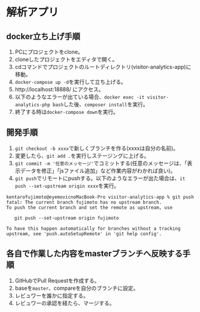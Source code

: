 # 解析アプリ
## docker立ち上げ手順
1. PCにプロジェクトをclone。
2. cloneしたプロジェクトをエディタで開く。
3. cdコマンドでプロジェクトのルートディレクトリ(visitor-analytics-app)に移動。
4. `docker-compose up -d`を実行して立ち上げる。
5. http://localhost:18888/ にアクセス。
6. 以下のようなエラーが出ている場合、`docker exec -it visitor-analytics-php bash`した後、`composer install`を実行。
7. 終了する時は`docker-compose down`を実行。

## 開発手順
1. `git checkout -b xxxx`で新しくブランチを作る(xxxxは自分の名前)。
2. 変更したら、`git add .`を実行しステージングに上げる。
3. `git commit -m '任意のメッセージ'`でコミットする(任意のメッセージは、「表示データを修正」「jsファイル追加」など作業内容がわかれば良い)。
4. `git push`でリモートにpushする。以下のようなエラーが出た場合は、`it push --set-upstream origin xxxx`を実行。
```
kentarofujimoto@eyemovicnoMacBook-Pro visitor-analytics-app % git push
fatal: The current branch fujimoto has no upstream branch.
To push the current branch and set the remote as upstream, use

   git push --set-upstream origin fujimoto

To have this happen automatically for branches without a tracking
upstream, see 'push.autoSetupRemote' in 'git help config'.
```

## 各自で作業した内容をmasterブランチへ反映する手順
1. GitHubでPull Requestを作成する。
2. baseを`master`、compareを自分のブランチに設定。
3. レビュワーを誰かに指定する。
4. レビュワーの承認を経たら、マージする。
